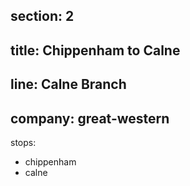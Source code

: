 section: 2
----
title: Chippenham to Calne
----
line: Calne Branch
----
company: great-western
----
stops:
- chippenham
- calne
